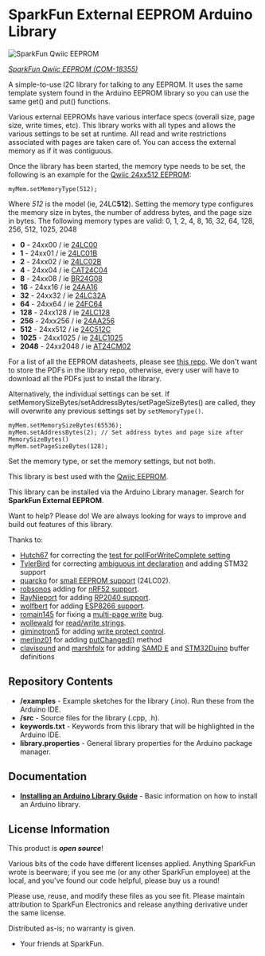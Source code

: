 SparkFun External EEPROM Arduino Library
===========================================================

![SparkFun Qwiic EEPROM](https://cdn.sparkfun.com//assets/parts/1/7/7/0/1/18355-SparkFun_Qwiic_EEPROM_Breakout_-_512Kbit-01.jpg)

[*SparkFun Qwiic EEPROM (COM-18355)*](https://www.sparkfun.com/products/18355)

A simple-to-use I2C library for talking to any EEPROM. It uses the same template system found in the Arduino EEPROM library so you can use the same get() and put() functions.

Various external EEPROMs have various interface specs (overall size, page size, write times, etc). This library works with all types and allows the various settings to be set at runtime. All read and write restrictions associated with pages are taken care of. You can access the external memory as if it was contiguous.

Once the library has been started, the memory type needs to be set, the following is an example for the [Qwiic 24xx512 EEPROM](https://www.sparkfun.com/products/18355):

    myMem.setMemoryType(512); 

Where *512* is the model (ie, 24LC**512**). Setting the memory type configures the memory size in bytes, the number of address bytes, and the page size in bytes. The following memory types are valid: 0, 1, 2, 4, 8, 16, 32, 64, 128, 256, 512, 1025, 2048

* **0** - 24xx00 / ie [24LC00](https://github.com/sparkfun/SparkFun_External_EEPROM_Arduino_Library_Docs/blob/main/24LC00%20-%20128.pdf)
* **1** - 24xx01 / ie [24LC01B](https://github.com/sparkfun/SparkFun_External_EEPROM_Arduino_Library_Docs/blob/main/24LC01%20-%201k.pdf)
* **2** - 24xx02 / ie [24LC02B](https://github.com/sparkfun/SparkFun_External_EEPROM_Arduino_Library_Docs/blob/main/24LC02%20-%202k.pdf)
* **4** - 24xx04 / ie [CAT24C04](https://github.com/sparkfun/SparkFun_External_EEPROM_Arduino_Library_Docs/blob/main/24LC04%20-%204k%20Onsemi.PDF)
* **8** - 24xx08 / ie [BR24G08](https://github.com/sparkfun/SparkFun_External_EEPROM_Arduino_Library_Docs/blob/main/24LC08%20-%208k%20Rohm.pdf)
* **16** - 24xx16 / ie [24AA16](https://github.com/sparkfun/SparkFun_External_EEPROM_Arduino_Library_Docs/blob/main/24LC16%20-%2016k.pdf)
* **32** - 24xx32 / ie [24LC32A](https://github.com/sparkfun/SparkFun_External_EEPROM_Arduino_Library_Docs/blob/main/24LC32%20-%2032k.pdf)
* **64** - 24xx64 / ie [24FC64](https://github.com/sparkfun/SparkFun_External_EEPROM_Arduino_Library_Docs/blob/main/24LC64%20-%2064k.pdf)
* **128** - 24xx128 / ie [24LC128](https://github.com/sparkfun/SparkFun_External_EEPROM_Arduino_Library_Docs/blob/main/24LC128-%20128k.pdf)
* **256** - 24xx256 / ie [24AA256](https://github.com/sparkfun/SparkFun_External_EEPROM_Arduino_Library_Docs/blob/main/24LC256%20-%20256k.pdf)
* **512** - 24xx512 / ie [24C512C](https://github.com/sparkfun/SparkFun_External_EEPROM_Arduino_Library_Docs/blob/main/24LC512%20-%20512k.pdf)
* **1025** - 24xx1025 / ie [24LC1025](https://github.com/sparkfun/SparkFun_External_EEPROM_Arduino_Library_Docs/blob/main/24LC1024%20-%201Mbit.pdf)
* **2048** - 24xx2048 / ie [AT24CM02](https://github.com/sparkfun/SparkFun_External_EEPROM_Arduino_Library_Docs/blob/main/24LC2048%20-%202Mbit.pdf)

For a list of all the EEPROM datasheets, please see [this repo](https://github.com/sparkfun/SparkFun_External_EEPROM_Arduino_Library_Docs). We don't want to store the PDFs in the library repo, otherwise, every user will have to download all the PDFs just to install the library.

Alternatively, the individual settings can be set. If setMemorySizeBytes/setAddressBytes/setPageSizeBytes() are called, they will overwrite any previous settings set by `setMemoryType()`.

    myMem.setMemorySizeBytes(65536);
    myMem.setAddressBytes(2); // Set address bytes and page size after MemorySizeBytes()
    myMem.setPageSizeBytes(128);

Set the memory type, or set the memory settings, but not both.

This library is best used with the [Qwiic EEPROM](https://www.sparkfun.com/products/18355).

This library can be installed via the Arduino Library manager. Search for **SparkFun External EEPROM**.

Want to help? Please do! We are always looking for ways to improve and build out features of this library.

Thanks to:

* [Hutch67](https://github.com/Hutch67) for correcting the [test for pollForWriteComplete setting](https://github.com/sparkfun/SparkFun_External_EEPROM_Arduino_Library/pull/4/files)
* [TylerBird](https://github.com/TylerBird) for correcting [ambiguous int declaration](https://github.com/sparkfun/SparkFun_External_EEPROM_Arduino_Library/pull/7) and adding STM32 support
* [quarcko](https://github.com/quarcko) for [small EEPROM support](https://github.com/sparkfun/SparkFun_External_EEPROM_Arduino_Library/pull/11) (24LC02).
* [robsonos](https://github.com/robsonos) adding for [nRF52 support](https://github.com/sparkfun/SparkFun_External_EEPROM_Arduino_Library/pull/12).
* [RayNieport](https://github.com/RayNieport) for adding [RP2040 support](https://github.com/sparkfun/SparkFun_External_EEPROM_Arduino_Library/pull/14).
* [wolfbert](https://github.com/wolfbert) for adding [ESP8266 support](https://github.com/sparkfun/SparkFun_External_EEPROM_Arduino_Library/pull/15).
* [romain145](https://github.com/romain145) for fixing a [multi-page write](https://github.com/sparkfun/SparkFun_External_EEPROM_Arduino_Library/pull/18) bug.
* [wollewald](https://github.com/wollewald) for [read/write strings](https://github.com/sparkfun/SparkFun_External_EEPROM_Arduino_Library/pull/21).
* [giminotron5](https://github.com/giminotron5) for adding [write protect control](https://github.com/sparkfun/SparkFun_External_EEPROM_Arduino_Library/pull/30).
* [merlinz01](https://github.com/merlinz01) for adding [putChanged()](https://github.com/sparkfun/SparkFun_External_EEPROM_Arduino_Library/pull/38) method
* [clavisound](https://github.com/clavisound) and [marshfolx](https://github.com/marshfolx) for adding [SAMD E](https://github.com/sparkfun/SparkFun_External_EEPROM_Arduino_Library/pull/43) and [STM32Duino](https://github.com/sparkfun/SparkFun_External_EEPROM_Arduino_Library/pull/46) buffer definitions 

Repository Contents
-------------------

* **/examples** - Example sketches for the library (.ino). Run these from the Arduino IDE. 
* **/src** - Source files for the library (.cpp, .h).
* **keywords.txt** - Keywords from this library that will be highlighted in the Arduino IDE. 
* **library.properties** - General library properties for the Arduino package manager. 

Documentation
--------------

* **[Installing an Arduino Library Guide](https://learn.sparkfun.com/tutorials/installing-an-arduino-library)** - Basic information on how to install an Arduino library.

License Information
-------------------

This product is _**open source**_! 

Various bits of the code have different licenses applied. Anything SparkFun wrote is beerware; if you see me (or any other SparkFun employee) at the local, and you've found our code helpful, please buy us a round!

Please use, reuse, and modify these files as you see fit. Please maintain attribution to SparkFun Electronics and release anything derivative under the same license.

Distributed as-is; no warranty is given.

- Your friends at SparkFun.
